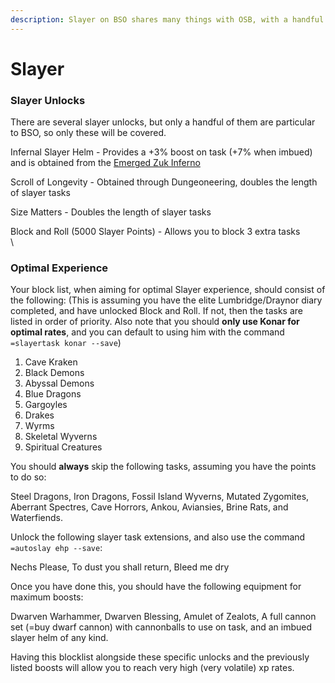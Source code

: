 ```yaml
---
description: Slayer on BSO shares many things with OSB, with a handful of key differences.
---
```


# Slayer

### Slayer Unlocks

There are several slayer unlocks, but only a handful of them are particular to BSO, so only these will be covered.

Infernal Slayer Helm - Provides a +3% boost on task (+7% when imbued) and is obtained from the [Emerged Zuk Inferno](https://bso-wiki.oldschool.gg/minigames/emerged-zuk-inferno)

Scroll of Longevity - Obtained through Dungeoneering, doubles the length of slayer tasks

Size Matters - Doubles the length of slayer tasks

Block and Roll (5000 Slayer Points) - Allows you to block 3 extra tasks\
\


### Optimal Experience

Your block list, when aiming for optimal Slayer experience, should consist of the following: (This is assuming you have the elite Lumbridge/Draynor diary completed, and have unlocked Block and Roll. If not, then the tasks are listed in order of priority. Also note that you should **only use Konar for optimal rates**, and you can default to using him with the command `=slayertask konar --save`)

1. Cave Kraken
2. Black Demons
3. Abyssal Demons
4. Blue Dragons
5. Gargoyles
6. Drakes
7. Wyrms
8. Skeletal Wyverns
9. Spiritual Creatures

You should **always** skip the following tasks, assuming you have the points to do so:

Steel Dragons, Iron Dragons, Fossil Island Wyverns, Mutated Zygomites, Aberrant Spectres, Cave Horrors, Ankou, Aviansies, Brine Rats, and Waterfiends.&#x20;

Unlock the following slayer task extensions, and also use the command `=autoslay ehp --save`:

Nechs Please, To dust you shall return, Bleed me dry

Once you have done this, you should have the following equipment for maximum boosts:

Dwarven Warhammer, Dwarven Blessing, Amulet of Zealots, A full cannon set (=buy dwarf cannon) with cannonballs to use on task, and an imbued slayer helm of any kind.

Having this blocklist alongside these specific unlocks and the previously listed boosts will allow you to reach very high (very volatile) xp rates.&#x20;

